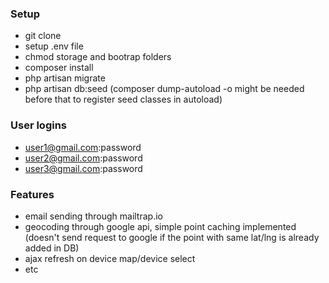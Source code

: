 ### Setup ###

* git clone
* setup .env file
* chmod storage and bootrap folders
* composer install
* php artisan migrate
* php artisan db:seed (composer dump-autoload -o  might be needed before that to register seed classes in autoload)

### User logins ###
* user1@gmail.com:password
* user2@gmail.com:password
* user3@gmail.com:password

### Features ###

* email sending through mailtrap.io
* geocoding through google api, simple point caching implemented (doesn't send request to google if the point with same lat/lng is already added in DB)
* ajax refresh on device map/device select
* etc